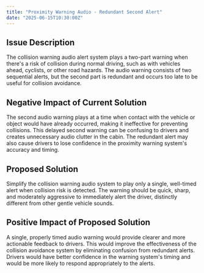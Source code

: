 ```yaml
---
title: "Proximity Warning Audio - Redundant Second Alert"
date: "2025-06-15T10:30:00Z"
---
```


## Issue Description

The collision warning audio alert system plays a two-part warning when there's a risk of collision during normal driving, such as with vehicles ahead, cyclists, or other road hazards. The audio warning consists of two sequential alerts, but the second part is redundant and occurs too late to be useful for collision avoidance.

## Negative Impact of Current Solution

The second audio warning plays at a time when contact with the vehicle or object would have already occurred, making it ineffective for preventing collisions. This delayed second warning can be confusing to drivers and creates unnecessary audio clutter in the cabin. The redundant alert may also cause drivers to lose confidence in the proximity warning system's accuracy and timing.

## Proposed Solution

Simplify the collision warning audio system to play only a single, well-timed alert when collision risk is detected. The warning should be quick, sharp, and moderately aggressive to immediately alert the driver, distinctly different from other gentle vehicle sounds.

## Positive Impact of Proposed Solution

A single, properly timed audio warning would provide clearer and more actionable feedback to drivers. This would improve the effectiveness of the collision avoidance system by eliminating confusion from redundant alerts. Drivers would have better confidence in the warning system's timing and would be more likely to respond appropriately to the alerts.
